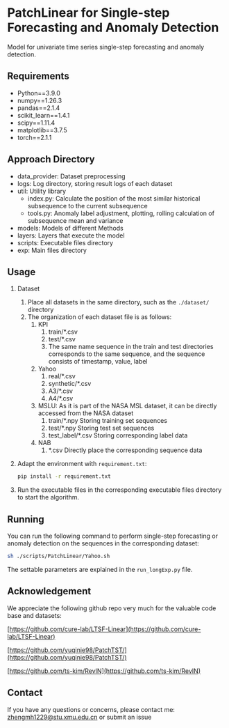 
# PatchLinear for Single-step Forecasting and Anomaly Detection

Model for univariate time series single-step forecasting and anomaly detection.


## Requirements

* Python==3.9.0
* numpy==1.26.3
* pandas==2.1.4
* scikit_learn==1.4.1
* scipy==1.11.4
* matplotlib==3.7.5
* torch==2.1.1

## Approach Directory

* data_provider: Dataset preprocessing
* logs: Log directory, storing result logs of each dataset
* util: Utility library
  * index.py: Calculate the position of the most similar historical subsequence to the current subsequence
  * tools.py: Anomaly label adjustment, plotting, rolling calculation of subsequence mean and variance
* models: Models of different Methods
* layers: Layers that execute the model
* scripts: Executable files directory
* exp: Main files directory

## Usage

1. Dataset
   
   1. Place all datasets in the same directory, such as the `./dataset/` directory
   2. The organization of each dataset file is as follows:
      1. KPI
         1. train/*.csv
         2. test/*.csv
         3. The same name sequence in the train and test directories corresponds to the same sequence, and the sequence consists of timestamp, value, label
      2. Yahoo
         1. real/*.csv
         2. synthetic/*.csv
         3. A3/*.csv
         4. A4/*.csv
      3. MSLU: As it is part of the NASA MSL dataset, it can be directly accessed from the NASA dataset
         1. train/*.npy   Storing training set sequences
         2. test/*.npy    Storing test set sequences
         3. test_label/*.csv Storing corresponding label data
      4. NAB
         1. *.csv Directly place the corresponding sequence data

2. Adapt the environment with `requirement.txt`:
   
   ```bash
   pip install -r requirement.txt
   ```

3. Run the executable files in the corresponding executable files directory to start the algorithm.

## Running

You can run the following command to perform single-step forecasting or anomaly detection on the sequences in the corresponding dataset:

```bash
sh ./scripts/PatchLinear/Yahoo.sh
```

The settable parameters are explained in the `run_longExp.py` file.

## Acknowledgement
We appreciate the following github repo very much for the valuable code base and datasets:

[https://github.com/cure-lab/LTSF-Linear](https://github.com/cure-lab/LTSF-Linear)

[https://github.com/yuqinie98/PatchTST/](https://github.com/yuqinie98/PatchTST/)

[https://github.com/ts-kim/RevIN](https://github.com/ts-kim/RevIN)

## Contact

If you have any questions or concerns, please contact me: zhengmh1229@stu.xmu.edu.cn or submit an issue


